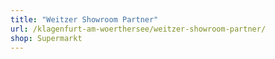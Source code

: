 ```yaml
---
title: "Weitzer Showroom Partner"
url: /klagenfurt-am-woerthersee/weitzer-showroom-partner/
shop: Supermarkt
---
```

